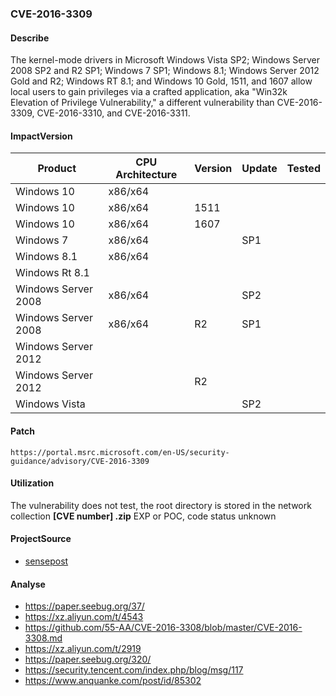 ###  CVE-2016-3309

#### Describe

The kernel-mode drivers in Microsoft Windows Vista SP2; Windows Server 2008 SP2 and R2 SP1; Windows 7 SP1; Windows 8.1; Windows Server 2012 Gold and R2; Windows RT 8.1; and Windows 10 Gold, 1511, and 1607 allow local users to gain privileges via a crafted application, aka "Win32k Elevation of Privilege Vulnerability," a different vulnerability than CVE-2016-3309, CVE-2016-3310, and CVE-2016-3311.

#### ImpactVersion

| Product             | CPU Architecture | Version | Update | Tested |
| ------------------- | ---------------- | ------- | ------ | ------ |
| Windows 10          | x86/x64          |         |        |        |
| Windows 10          | x86/x64          | 1511    |        |        |
| Windows 10          | x86/x64          | 1607    |        |        |
| Windows 7           | x86/x64          |         | SP1    |        |
| Windows 8.1         | x86/x64          |         |        |        |
| Windows Rt 8.1      |                  |         |        |        |
| Windows Server 2008 | x86/x64          |         | SP2    |        |
| Windows Server 2008 | x86/x64          | R2      | SP1    |        |
| Windows Server 2012 |                  |         |        |        |
| Windows Server 2012 |                  | R2      |        |        |
| Windows Vista       |                  |         | SP2    |        |

#### Patch

```
https://portal.msrc.microsoft.com/en-US/security-guidance/advisory/CVE-2016-3309
```

#### Utilization

The vulnerability does not test, the root directory is stored in the network collection **[CVE number] .zip** EXP or POC, code status unknown

#### ProjectSource

- [sensepost](https://github.com/bluefrostsecurity/CVE-2019-1215)

#### Analyse

- https://paper.seebug.org/37/
- https://xz.aliyun.com/t/4543
- https://github.com/55-AA/CVE-2016-3308/blob/master/CVE-2016-3308.md
- https://xz.aliyun.com/t/2919
- https://paper.seebug.org/320/
- https://security.tencent.com/index.php/blog/msg/117
- https://www.anquanke.com/post/id/85302



